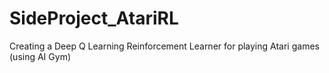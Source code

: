# SideProject_AtariRL
Creating a Deep Q Learning Reinforcement Learner for playing Atari games (using AI Gym)
